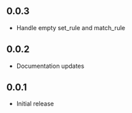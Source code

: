 ## 0.0.3

- Handle empty set_rule and match_rule

## 0.0.2

- Documentation updates

## 0.0.1

- Initial release
